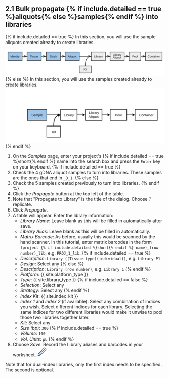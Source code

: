 ## 2.1 Bulk propagate {% if include.detailed == true %}aliquots{% else %}samples{% endif %} into libraries

{% if include.detailed == true %}
In this section, you will use the sample aliquots created already to create libraries.

<img src="pics/flow-aliquot.svg"/>
{% else %}
In this section, you will use the samples created already to create libraries.

<img src="pics/plain-flow-aliquot.svg"/>
{% endif %}

1. On the _Samples_ page, enter your project's {% if include.detailed == true %}short{% endif %} name into the search
   box and press the `Enter` key on your keyboard.
{% if include.detailed == true %}
1. Check the 4 gDNA aliquot samples to turn into libraries. These samples are the ones that end in `_D_1`.
{% else %}
1. Check the 5 samples created previously to turn into libraries.
{% endif %}
1. Click the _Propagate_ button at the top left of the table.
1. Note that "Propagate to Library" is the title of the dialog. Choose _1_ replicate.
1. Click _Propagate_.
1. A table will appear. Enter the library information:
    * _Library Name_: Leave blank as this will be filled in automatically after save.
    * _Library Alias_: Leave blank as this will be filled in automatically.
    * _Matrix Barcode_: As before, usually this would be scanned by the hand scanner. In this tutorial, enter matrix
      barcodes in the form `(project {% if include.detailed %}short{% endif %} name)_(row number)_lib`, e.g.
      `PROJ_1_lib`.
{% if include.detailed == true %}
    * _Description_: `Library ((Tissue type)(individual))`, e.g. `Library P1`
    * _Design_: Select any
{% else %}
    * _Description_: `Library (row number)`, e.g. `Library 1`
{% endif %}
    * _Platform_: {{ site.platform_type }}
    * _Type_: {{ site.library_type }}
{% if include.detailed == false %}
    * _Selection_: Select any
    * _Strategy_: Select any
{% endif %}
    * _Index Kit_: {{ site.index_kit }}
    * _Index 1_ and _Index 2_ (if available): Select any combination of indices you wish.
      Select different indices for each library. Selecting the same indices for two
      different libraries would make it unwise to pool those two libraries
      together later.
    * _Kit_: Select any
    * _Size (bp)_: `300`
{% if include.detailed == true %}
    * _Volume_: `100`
    * _Vol. Units_: `µL`
{% endif %}
1. Choose _Save_. Record the Library aliases and barcodes in your worksheet. <img src="pics/blue_pencil.png">

Note that for dual-index libraries, only the first index needs to be
specified. The second is optional.
